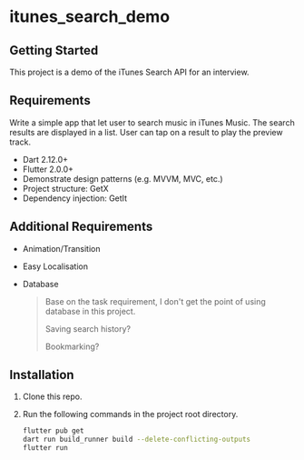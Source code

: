 # itunes_search_demo

## Getting Started

This project is a demo of the iTunes Search API for an interview.

## Requirements

Write a simple app that let user to search music in iTunes Music. The search results are displayed in a list. User can tap on a result to play the preview track.

- Dart 2.12.0+
- Flutter 2.0.0+
- Demonstrate design patterns (e.g. MVVM, MVC, etc.)
- Project structure: GetX
- Dependency injection: GetIt

## Additional Requirements

- Animation/Transition
- Easy Localisation
- Database

    > Base on the task requirement, I don't get the point of using database in this project.
    >
    > Saving search history?
    >
    > Bookmarking?

## Installation

1. Clone this repo.

2. Run the following commands in the project root directory.

    ```bash
    flutter pub get
    dart run build_runner build --delete-conflicting-outputs
    flutter run
    ```
